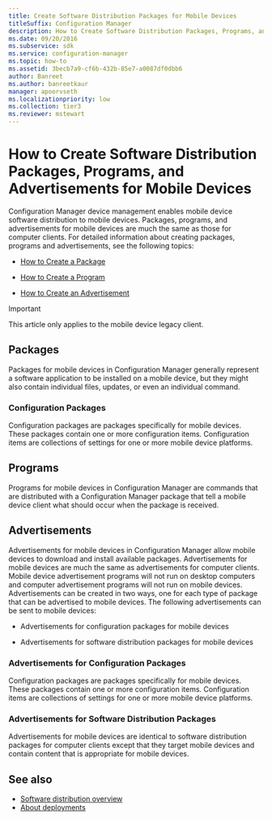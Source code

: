 ```yaml
---
title: Create Software Distribution Packages for Mobile Devices
titleSuffix: Configuration Manager
description: How to Create Software Distribution Packages, Programs, and Advertisements for Mobile Devices
ms.date: 09/20/2016
ms.subservice: sdk
ms.service: configuration-manager
ms.topic: how-to
ms.assetid: 3becb7a9-cf6b-432b-85e7-a0087df0dbb6
author: Banreet
ms.author: banreetkaur
manager: apoorvseth
ms.localizationpriority: low
ms.collection: tier3
ms.reviewer: mstewart
---
```

# How to Create Software Distribution Packages, Programs, and Advertisements for Mobile Devices
Configuration Manager device management enables mobile device software distribution to mobile devices. Packages, programs, and advertisements for mobile devices are much the same as those for computer clients. For detailed information about creating packages, programs and advertisements, see the following topics:

-   [How to Create a Package](../../develop/core/servers/configure/how-to-create-a-package.md)

-   [How to Create a Program](../../develop/core/servers/configure/how-to-create-a-program.md)

-   [How to Create an Advertisement](../../develop/core/servers/configure/how-to-create-an-advertisement.md)

> [!IMPORTANT]
> This article only applies to the mobile device legacy client.

## Packages
 Packages for mobile devices in Configuration Manager generally represent a software application to be installed on a mobile device, but they might also contain individual files, updates, or even an individual command.

### Configuration Packages
 Configuration packages are packages specifically for mobile devices. These packages contain one or more configuration items. Configuration items are collections of settings for one or more mobile device platforms.

## Programs
 Programs for mobile devices in Configuration Manager are commands that are distributed with a Configuration Manager package that tell a mobile device client what should occur when the package is received.

## Advertisements
 Advertisements for mobile devices in Configuration Manager allow mobile devices to download and install available packages. Advertisements for mobile devices are much the same as advertisements for computer clients. Mobile device advertisement programs will not run on desktop computers and computer advertisement programs will not run on mobile devices. Advertisements can be created in two ways, one for each type of package that can be advertised to mobile devices. The following advertisements can be sent to mobile devices:

-   Advertisements for configuration packages for mobile devices

-   Advertisements for software distribution packages for mobile devices

### Advertisements for Configuration Packages
 Configuration packages are packages specifically for mobile devices. These packages contain one or more configuration items. Configuration items are collections of settings for one or more mobile device platforms.

### Advertisements for Software Distribution Packages
 Advertisements for mobile devices are identical to software distribution packages for computer clients except that they target mobile devices and contain content that is appropriate for mobile devices.

## See also

- [Software distribution overview](../core/servers/configure/software-distribution-overview.md)
- [About deployments](../core/servers/configure/about-software-distribution-deployments.md)
